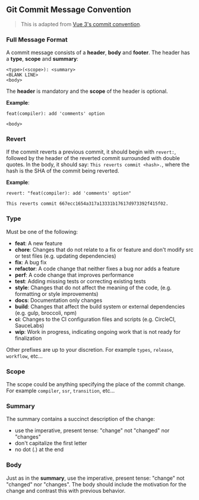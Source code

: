 ## Git Commit Message Convention

> This is adapted from [Vue 3's commit convention](https://github.com/vuejs/core/blob/main/.github/commit-convention.md).


### Full Message Format

A commit message consists of a **header**, **body** and **footer**.  The header has a **type**, **scope** and **summary**:

```
<type>(<scope>): <summary>
<BLANK LINE>
<body>
```

The **header** is mandatory and the **scope** of the header is optional.

**Example**:

```
feat(compiler): add 'comments' option

<body>
```

### Revert

If the commit reverts a previous commit, it should begin with `revert:`, followed by the header of the reverted commit surrounded with double quotes. In the body, it should say: `This reverts commit <hash>.`, where the hash is the SHA of the commit being reverted.

**Example**:

```
revert: "feat(compiler): add 'comments' option"

This reverts commit 667ecc1654a317a13331b17617d973392f415f02.
```

### Type

Must be one of the following:

* __feat__: A new feature
* __chore__: Changes that do not relate to a fix or feature and don't modify src or test files (e.g. updating dependencies)
* __fix__: A bug fix
* __refactor__: A code change that neither fixes a bug nor adds a feature
* __perf__: A code change that improves performance
* __test__: Adding missing tests or correcting existing tests
* __style__: Changes that do not affect the meaning of the code, (e.g. formatting or style improvements)
* __docs__: Documentation only changes
* __build__: Changes that affect the build system or external dependencies (e.g. gulp, broccoli, npm)
* __ci__: Changes to the CI configuration files and scripts (e.g. CircleCI, SauceLabs)
* __wip__: Work in progress, indicating ongoing work that is not ready for finalization

Other prefixes are up to your discretion. For example  `types`, `release`,  `workflow`,  etc...

### Scope

The scope could be anything specifying the place of the commit change. For example `compiler`, `ssr`, `transition`, etc...

### Summary

The summary contains a succinct description of the change:

* use the imperative, present tense: "change" not "changed" nor "changes"
* don't capitalize the first letter
* no dot (.) at the end

### Body

Just as in the **summary**, use the imperative, present tense: "change" not "changed" nor "changes".
The body should include the motivation for the change and contrast this with previous behavior.
